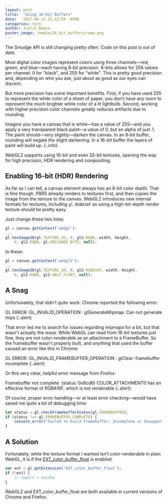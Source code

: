 ```yaml
---
layout: post
title:  "Using 16-bit Buffers"
date:   2017-06-13 21:12:54 -0500
categories: tech
author: Justin Bakse
poster_image: /media/16_bit_buffers/ramp.png
---
```


<p class="warn">The Smudge API is still changing pretty often. Code on this post is out of date.</p>

Most digital color images represent colors using three channels—red, green, and blue—each having 8-bit precision. 8-bits allows for 256 values per channel: 0 for "black", and 255 for "white". This is pretty good precision and, depending on who you ask, just about as good as our eyes can discern. 

But more precision has some important benefits. First, if you have used 255 to represent the white color of a sheet of paper, you don't have any room to represent the much brighter white color of a lit lightbulb. Second, working with higher precision color channels greatly reduces artifacts due to rounding. 

Imagine you have a canvas that is white—has a value of 255—and you apply a very transparent black paint—a value of 0, but an alpha of just .1. The paint should—very slightly—darken the canvas. In an 8-bit buffer, rounding will negate the slight darkening. In a 16-bit buffer the layers of paint will build up.
{:.info}

WebGL2 supports using 16-bit and even 32-bit textures, opening the way for high precision, HDR rendering and compositing.

## Enabling 16-bit (HDR) Rendering

As far as I can tell, a canvas element always has an 8-bit color depth. That is fine though, PBR5 already renders to textures first, and then copies the image from the texture to the canvas. WebGL2 introduces new internal formats for  textures, including `gl.RGBA16F` so using a high-bit-depth render texture *should* be pretty easy.

Just change these two lines:
```javascript
gl = canvas.getContext('webgl');
...
gl.texImage2D(gl.TEXTURE_2D, 0, gl2.RGBA, width, height, 
    0, gl2.RGBA, gl.UNSIGNED_BYTE, null);
```
to these:
```javascript
gl = canvas.getContext('webgl2');
...
gl.texImage2D(gl.TEXTURE_2D, 0, gl2.RGBA16F, width, height,
    0, gl2.RGBA, gl2.HALF_FLOAT, null);
```

## A Snag
Unfortunately, that didn't quite work. Chrome reported the following error:

GL ERROR :GL_INVALID_OPERATION : glGenerateMipmap: Can not generate mips
{:.alert}

That error led me to search for issues regarding mipmaps for a bit, but that wasn't actually the issue. While WebGL can read from 16-bit textures just fine, they are not color-renderable as an attachment to a FrameBuffer. So the framebuffer wasn't properly built, and *anything* that used the buffer caused an error like this in Chrome:

GL ERROR :GL_INVALID_FRAMEBUFFER_OPERATION : glClear: framebuffer incomplete
{:.alert}

Or this very clear, helpful error message from Firefox:

Framebuffer not complete. (status: 0x8cd6) COLOR_ATTACHMENT0 has an effective format of RGBA16F, which is not renderable
{:.alert}


Of course, proper error handling—or at least error checking—would have saved me quite a bit of debugging time:

```javascript
let status = gl.checkFramebufferStatus(gl.FRAMEBUFFER);    
if (status !== gl.FRAMEBUFFER_COMPLETE) {
    console_error("Failed to build Framebuffer: Incomplete or Unsupported");
}
```

## A Solution
Fortunately, while the texture format I wanted isn't color-renderable in plain WebGL, it is if the [EXT_color_buffer_float](https://developer.mozilla.org/en-US/docs/Web/API/EXT_color_buffer_float) is enabled.

```javascript
var ext = gl.getExtension('EXT_color_buffer_float');
if (!ext) {
    // report + handle
}
```

WebGL2 and EXT_color_buffer_float are both available in current versions of Chrome and Firefox.

